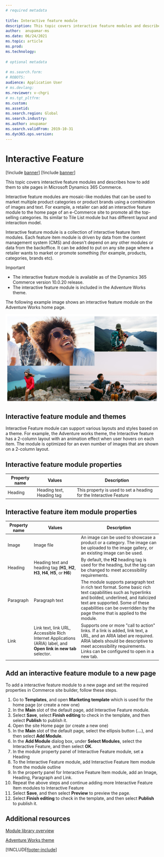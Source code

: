 ```yaml
---
# required metadata

title: Interactive feature module 
description: This topic covers interactive feature modules and describes how to add them to site pages in Microsoft Dynamics 365 Commerce.
author:  anupamar-ms
ms.date: 06/24/2021
ms.topic: article
ms.prod: 
ms.technology: 

# optional metadata

# ms.search.form: 
# ROBOTS: 
audience: Application User
# ms.devlang: 
ms.reviewer: v-chgri
# ms.tgt_pltfrm: 
ms.custom: 
ms.assetid: 
ms.search.region: Global
ms.search.industry: 
ms.author: anupamar
ms.search.validFrom: 2019-10-31
ms.dyn365.ops.version: 
---
```


# Interactive Feature

[!include [banner](includes/banner.md)]
[!include [banner](includes/preview-banner.md)]

This topic covers interactive feature modules and describes how to add them to site pages in Microsoft Dynamics 365 Commerce.

Interactive feature modules are mosaic-like modules that can be used to market multiple product categories or product brands using a combination of images and text. For example, a retailer can add an interactive feature module to the home page of an e-Commerce site to promote all the top-selling categories. Its similar to Tile List module but has different layout and interaction model.

Interactive feature module is a collection of interactive feature item modules. Each feature item module is driven by data from the content management system (CMS) and doesn't depend on any other modules or data from the backoffice. It can be added to put on any site page where a retailer wants to market or promote something (for example, products, categories, brands etc).

>[!IMPORTANT]
> - The interactive feature module is available as of the Dynamics 365 Commerce version 10.0.20 release.
> - The interactive feature module is included in the Adventure Works theme.

The following example image shows an interactive feature module on the Adventure Works home page.

![Example showing an interactive feature module on the Adventure Works home page](./media/Feature.PNG)

## Interactive feature module and themes

Interactive Feature module can support various layouts and styles based on a theme. For example, the Adventure works theme, the Interactive feature has a 2-column layout with an animation effect when user hovers on each item.  The module is optimized for an even number of images that are shown on a 2-column layout. 

## Interactive feature module properties

| Property name  | Values | Description |
|----------------|--------|-------------|
|Heading| Heading text, Heading tag| This property is used to set a heading for the Interactive Feature |

## Interactive feature item module properties

| Property name  | Values | Description |
|----------------|--------|-------------|
| Image          | Image file | An image can be used to showcase a product or a category. The image can be uploaded to the image gallery, or an existing image can be used. |
| Heading        | Heading text and heading tag (**H1**, **H2**, **H3**, **H4**, **H5**, or **H6**) | By default, the **H2** heading tag is used for the heading, but the tag can be changed to meet accessibility requirements. |
| Paragraph      | Paragraph text | The module supports paragraph text in rich text format. Some basic rich text capabilities such as hyperlinks and bolded, underlined, and italicized text are supported. Some of these capabilities can be overridden by the page theme that is applied to the module. |
| Link           | Link text, link URL, Accessible Rich Internet Applications (ARIA) label, and **Open link in new tab** selector. | Supports one or more "call to action" links. If a link is added, link text, a URL, and an ARIA label are required. ARIA labels should be descriptive to meet accessibility requirements. Links can be configured to open in a new tab. |

## Add an interactive feature module to a new page

To add a interactive feature module to a new page and set the required properties in Commerce site builder, follow these steps.

1. Go to **Templates**, and open **Marketing template** which is used for the home page (or create a new one)
1. In the **Main** slot of the default page, add Interactive Feature module.
1. Select **Save**, select **Finish editing** to check in the template, and then select **Publish** to publish it.
1. Open the site Home page (or create a new one)
1. In the **Main** slot of the default page, select the ellipsis button (**...**), and then select **Add Module**.
1. In the **Add Module** dialog box, under **Select Modules**, select the Interactive Feature, and then select **OK**.
1. In the module property panel of Interactive Feature module, set a Heading
1. To the Interactive Feature module, add Interactive Feature Item module from the module outline
1. In the property panel for Interactive Feature Item module, add an Image, Heading, Paragraph and Link.
1. Repeat the above steps and continue adding more Interactive Feature Item modules to Interactive Feature
1. Select **Save**, and then select **Preview** to preview the page.
1. Select **Finish editing** to check in the template, and then select **Publish** to publish it. 

## Additional resources

[Module library overview](starter-kit-overview.md)

[Adventure Works theme](adventure-works-theme.md)

[!INCLUDE[footer-include](../includes/footer-banner.md)]
